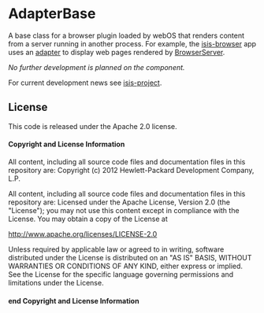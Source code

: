 AdapterBase
===========

A base class for a browser plugin loaded by webOS that renders content from a server running in another process. For example, the [isis-browser](/isis-project/isis-browser) app uses an [adapter](/isis-project/BrowserAdapter) to display web pages rendered by [BrowserServer](/isis-project/BrowserServer).

_No further development is planned on the component._

For current development news see [isis-project](http://isis-project.org).

License
-------
This code is released under the Apache 2.0 license.

#### Copyright and License Information

All content, including all source code files and documentation files in this repository are:
Copyright (c) 2012 Hewlett-Packard Development Company, L.P.

All content, including all source code files and documentation files in this repository are:
Licensed under the Apache License, Version 2.0 (the "License");
you may not use this content except in compliance with the License.
You may obtain a copy of the License at

http://www.apache.org/licenses/LICENSE-2.0

Unless required by applicable law or agreed to in writing, software
distributed under the License is distributed on an "AS IS" BASIS,
WITHOUT WARRANTIES OR CONDITIONS OF ANY KIND, either express or implied.
See the License for the specific language governing permissions and
limitations under the License.

#### end Copyright and License Information
